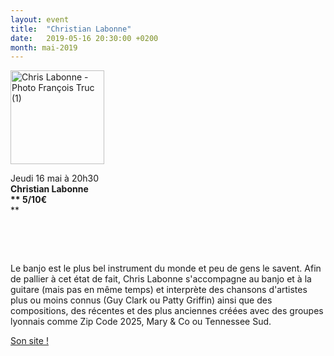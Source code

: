 ```yaml
---
layout: event
title:  "Christian Labonne"
date:   2019-05-16 20:30:00 +0200
month: mai-2019
---
```

<img class=" size-thumbnail wp-image-6180 alignleft" src="http://localhost/wpagendarts/wp-content/uploads/2019/03/chris-labonne-photo-franc3a7ois-truc-1.jpg?w=150" alt="Chris Labonne - Photo François Truc (1)" width="150" height="150" srcset="http://localhost/wpagendarts/wp-content/uploads/2019/03/chris-labonne-photo-franc3a7ois-truc-1.jpg 1323w, http://localhost/wpagendarts/wp-content/uploads/2019/03/chris-labonne-photo-franc3a7ois-truc-1-300x300.jpg 300w, http://localhost/wpagendarts/wp-content/uploads/2019/03/chris-labonne-photo-franc3a7ois-truc-1-1024x1024.jpg 1024w, http://localhost/wpagendarts/wp-content/uploads/2019/03/chris-labonne-photo-franc3a7ois-truc-1-150x150.jpg 150w, http://localhost/wpagendarts/wp-content/uploads/2019/03/chris-labonne-photo-franc3a7ois-truc-1-768x768.jpg 768w, http://localhost/wpagendarts/wp-content/uploads/2019/03/chris-labonne-photo-franc3a7ois-truc-1-1200x1200.jpg 1200w" sizes="(max-width: 150px) 100vw, 150px" />

Jeudi 16 mai à 20h30  
**Christian Labonne  
** 5/10€**  
** 

&nbsp;

&nbsp;

<span style="font-weight:400;">Le banjo est le plus bel instrument du monde et peu de gens le savent. Afin de pallier à cet état de fait, Chris Labonne s'accompagne au banjo et à la guitare (mais pas en même temps) et interprète des chansons d'artistes plus ou moins connus (Guy Clark ou Patty Griffin) ainsi que des compositions, des récentes et des plus anciennes créées avec des groupes lyonnais comme Zip Code 2025, Mary & Co ou Tennessee Sud.</span>



[Son site !](http://www.chrislabonne.fr/)

&nbsp;